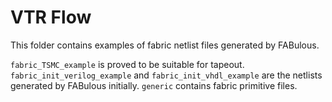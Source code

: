 # VTR Flow

This folder contains examples of fabric netlist files generated by FABulous.

```fabric_TSMC_example``` is proved to be suitable for tapeout.
```fabric_init_verilog_example``` and ```fabric_init_vhdl_example``` are the netlists generated by FABulous initially.
```generic``` contains fabric primitive files.
